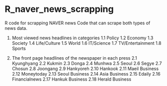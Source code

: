 # R_naver_news_scrapping
R code for scrapping NAVER news
Code that can scrape both types of news data.

1. Most viewed news headlines in categories
 1.1 Policy
 1.2 Economy
 1.3 Society
 1.4 Life/Culture
 1.5 World
 1.6 IT/Science
 1.7 TV/Entertainment
 1.8 Sports
 
2. The front page headlines of the newspaper in each press
 2.1 Kyunghyang
 2.2 Kukmin
 2.3 Donga
 2.4 Munhwa
 2.5 Seoul
 2.6 Segye
 2.7 Chosun
 2.8 Joongang
 2.9 Hankyoreh
 2.10 Hankook
 2.11 Maeil Business
 2.12 Moneytoday
 2.13 Seoul Business
 2.14 Asia Business
 2.15 Edaily
 2.16 Financialnews
 2.17 Hankuk Business
 2.18 Herald Business
